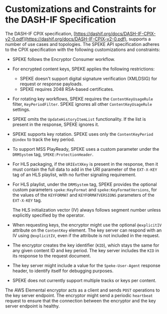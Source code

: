 # Customizations and Constraints for the DASH\-IF Specification<a name="speke-constraints"></a>

The DASH\-IF CPIX specification, [https://dashif.org/docs/DASH-IF-CPIX-v2-0.pdf](https://dashif.org/docs/DASH-IF-CPIX-v2-0.pdf), supports a number of use cases and topologies\. The SPEKE API specification adheres to the CPIX specification with the following customizations and constraints:
+ SPEKE follows the Encryptor Consumer workflow\.
+ For encrypted content keys, SPEKE applies the following restrictions: 
  + SPEKE doesn't support digital signature verification \(XMLDSIG\) for request or response payloads\. 
  + SPEKE requires 2048 RSA\-based certificates\.
+ For rotating key workflows, SPEKE requires the `ContentKeyUsageRule` filter, `KeyPeriodFilter`\. SPEKE ignores all other `ContentKeyUsageRule` settings\.
+ SPEKE omits the `UpdateHistoryItemList` functionality\. If the list is present in the response, SPEKE ignores it\. 
+ SPEKE supports key rotation\. SPEKE uses only the `ContentKeyPeriod` `@index` to track the key period\.
+ To support MSS PlayReady, SPEKE uses a custom parameter under the `DRMSystem` tag, `SPEKE:ProtectionHeader`\.
+ For HLS packaging, if the `URIExtXKey` is present in the response, then it must contain the full data to add in the URI parameter of the `EXT-X-KEY` tag of an HLS playlist, with no further signaling requirement\.
+ For HLS playlist, under the `DRMSystem` tag, SPEKE provides the optional custom parameters `speke:KeyFormat` and `speke:KeyFormatVersions`, for the values of the `KEYFORMAT` and `KEYFORMATVERSIONS` parameters of the `EXT-X-KEY` tag\.

  The HLS initialization vector \(IV\) always follows segment number unless explicitly specified by the operator\.
+ When requesting keys, the encryptor might use the optional `@explicitIV` attribute on the `ContentKey` element\. The key server can respond with an IV using `@explicitIV`, even if the attribute is not included in the request\.
+ The encryptor creates the key identifier \(`KID`\), which stays the same for any given content ID and key period\. The key server includes the `KID` in its response to the request document\.
+ The key server might include a value for the `Speke-User-Agent` response header, to identify itself for debugging purposes\.
+ SPEKE does not currently support multiple tracks or keys per content\.

The AWS Elemental encryptor acts as a client and sends `POST` operations to the key server endpoint\. The encryptor might send a periodic `heartbeat` request to ensure that the connection between the encryptor and the key server endpoint is healthy\.